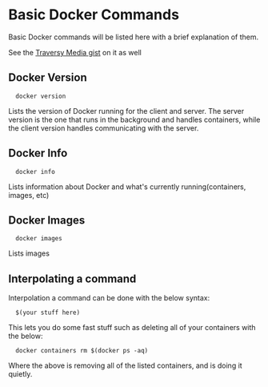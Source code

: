 # Basic Docker Commands
Basic Docker commands will be listed here with a brief explanation of them.

See the [Traversy Media gist](https://gist.github.com/bradtraversy/89fad226dc058a41b596d586022a9bd3) on it as well

## Docker Version
```
  docker version
```

Lists the version of Docker running for the client and server. The server version is the one that runs in the background and handles containers, while the client version handles communicating with the server.

## Docker Info
```
  docker info
```

Lists information about Docker and what's currently running(containers, images, etc)


## Docker Images
```
  docker images
```

Lists images

## Interpolating a command
Interpolation a command can be done with the below syntax:
```
  $(your stuff here)
```

This lets you do some fast stuff such as deleting all of your containers with the below:
```
  docker containers rm $(docker ps -aq)
```

Where the above is removing all of the listed containers, and is doing it quietly.